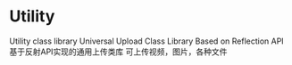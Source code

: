 # Utility
Utility class library
Universal Upload Class Library Based on Reflection API
基于反射API实现的通用上传类库
可上传视频，图片，各种文件
